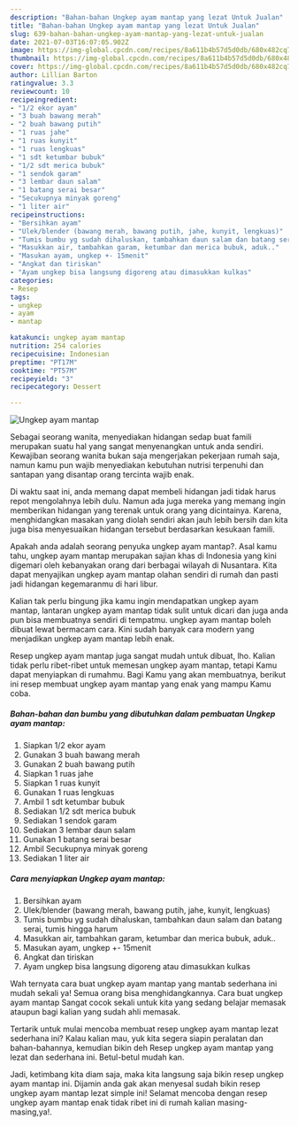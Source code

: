 ```yaml
---
description: "Bahan-bahan Ungkep ayam mantap yang lezat Untuk Jualan"
title: "Bahan-bahan Ungkep ayam mantap yang lezat Untuk Jualan"
slug: 639-bahan-bahan-ungkep-ayam-mantap-yang-lezat-untuk-jualan
date: 2021-07-03T16:07:05.902Z
image: https://img-global.cpcdn.com/recipes/8a611b4b57d5d0db/680x482cq70/ungkep-ayam-mantap-foto-resep-utama.jpg
thumbnail: https://img-global.cpcdn.com/recipes/8a611b4b57d5d0db/680x482cq70/ungkep-ayam-mantap-foto-resep-utama.jpg
cover: https://img-global.cpcdn.com/recipes/8a611b4b57d5d0db/680x482cq70/ungkep-ayam-mantap-foto-resep-utama.jpg
author: Lillian Barton
ratingvalue: 3.3
reviewcount: 10
recipeingredient:
- "1/2 ekor ayam"
- "3 buah bawang merah"
- "2 buah bawang putih"
- "1 ruas jahe"
- "1 ruas kunyit"
- "1 ruas lengkuas"
- "1 sdt ketumbar bubuk"
- "1/2 sdt merica bubuk"
- "1 sendok garam"
- "3 lembar daun salam"
- "1 batang serai besar"
- "Secukupnya minyak goreng"
- "1 liter air"
recipeinstructions:
- "Bersihkan ayam"
- "Ulek/blender (bawang merah, bawang putih, jahe, kunyit, lengkuas)"
- "Tumis bumbu yg sudah dihaluskan, tambahkan daun salam dan batang serai, tumis hingga harum"
- "Masukkan air, tambahkan garam, ketumbar dan merica bubuk, aduk.."
- "Masukan ayam, ungkep +- 15menit"
- "Angkat dan tiriskan"
- "Ayam ungkep bisa langsung digoreng atau dimasukkan kulkas"
categories:
- Resep
tags:
- ungkep
- ayam
- mantap

katakunci: ungkep ayam mantap 
nutrition: 254 calories
recipecuisine: Indonesian
preptime: "PT17M"
cooktime: "PT57M"
recipeyield: "3"
recipecategory: Dessert

---
```



![Ungkep ayam mantap](https://img-global.cpcdn.com/recipes/8a611b4b57d5d0db/680x482cq70/ungkep-ayam-mantap-foto-resep-utama.jpg)

Sebagai seorang wanita, menyediakan hidangan sedap buat famili merupakan suatu hal yang sangat menyenangkan untuk anda sendiri. Kewajiban seorang  wanita bukan saja mengerjakan pekerjaan rumah saja, namun kamu pun wajib menyediakan kebutuhan nutrisi terpenuhi dan santapan yang disantap orang tercinta wajib enak.

Di waktu  saat ini, anda memang dapat membeli hidangan jadi tidak harus repot mengolahnya lebih dulu. Namun ada juga mereka yang memang ingin memberikan hidangan yang terenak untuk orang yang dicintainya. Karena, menghidangkan masakan yang diolah sendiri akan jauh lebih bersih dan kita juga bisa menyesuaikan hidangan tersebut berdasarkan kesukaan famili. 



Apakah anda adalah seorang penyuka ungkep ayam mantap?. Asal kamu tahu, ungkep ayam mantap merupakan sajian khas di Indonesia yang kini digemari oleh kebanyakan orang dari berbagai wilayah di Nusantara. Kita dapat menyajikan ungkep ayam mantap olahan sendiri di rumah dan pasti jadi hidangan kegemaranmu di hari libur.

Kalian tak perlu bingung jika kamu ingin mendapatkan ungkep ayam mantap, lantaran ungkep ayam mantap tidak sulit untuk dicari dan juga anda pun bisa membuatnya sendiri di tempatmu. ungkep ayam mantap boleh dibuat lewat bermacam cara. Kini sudah banyak cara modern yang menjadikan ungkep ayam mantap lebih enak.

Resep ungkep ayam mantap juga sangat mudah untuk dibuat, lho. Kalian tidak perlu ribet-ribet untuk memesan ungkep ayam mantap, tetapi Kamu dapat menyiapkan di rumahmu. Bagi Kamu yang akan membuatnya, berikut ini resep membuat ungkep ayam mantap yang enak yang mampu Kamu coba.

<!--inarticleads1-->

##### Bahan-bahan dan bumbu yang dibutuhkan dalam pembuatan Ungkep ayam mantap:

1. Siapkan 1/2 ekor ayam
1. Gunakan 3 buah bawang merah
1. Gunakan 2 buah bawang putih
1. Siapkan 1 ruas jahe
1. Siapkan 1 ruas kunyit
1. Gunakan 1 ruas lengkuas
1. Ambil 1 sdt ketumbar bubuk
1. Sediakan 1/2 sdt merica bubuk
1. Sediakan 1 sendok garam
1. Sediakan 3 lembar daun salam
1. Gunakan 1 batang serai besar
1. Ambil Secukupnya minyak goreng
1. Sediakan 1 liter air




<!--inarticleads2-->

##### Cara menyiapkan Ungkep ayam mantap:

1. Bersihkan ayam
1. Ulek/blender (bawang merah, bawang putih, jahe, kunyit, lengkuas)
1. Tumis bumbu yg sudah dihaluskan, tambahkan daun salam dan batang serai, tumis hingga harum
1. Masukkan air, tambahkan garam, ketumbar dan merica bubuk, aduk..
1. Masukan ayam, ungkep +- 15menit
1. Angkat dan tiriskan
1. Ayam ungkep bisa langsung digoreng atau dimasukkan kulkas




Wah ternyata cara buat ungkep ayam mantap yang mantab sederhana ini mudah sekali ya! Semua orang bisa menghidangkannya. Cara buat ungkep ayam mantap Sangat cocok sekali untuk kita yang sedang belajar memasak ataupun bagi kalian yang sudah ahli memasak.

Tertarik untuk mulai mencoba membuat resep ungkep ayam mantap lezat sederhana ini? Kalau kalian mau, yuk kita segera siapin peralatan dan bahan-bahannya, kemudian bikin deh Resep ungkep ayam mantap yang lezat dan sederhana ini. Betul-betul mudah kan. 

Jadi, ketimbang kita diam saja, maka kita langsung saja bikin resep ungkep ayam mantap ini. Dijamin anda gak akan menyesal sudah bikin resep ungkep ayam mantap lezat simple ini! Selamat mencoba dengan resep ungkep ayam mantap enak tidak ribet ini di rumah kalian masing-masing,ya!.

